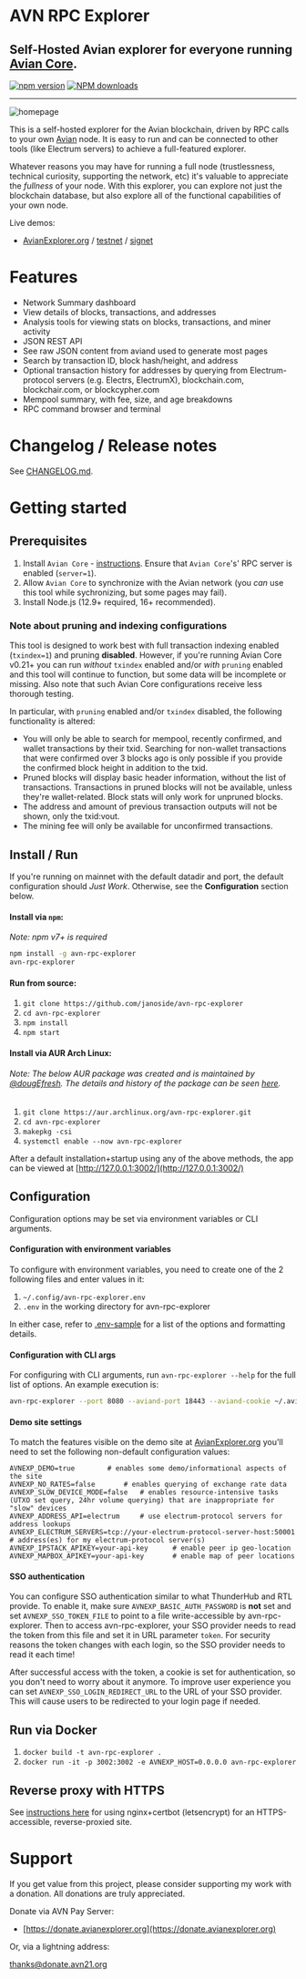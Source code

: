 # AVN RPC Explorer

## Self-Hosted Avian explorer for everyone running [Avian Core](https://github.com/avian/avian).

[![npm version][npm-ver-img]][npm-ver-url] [![NPM downloads][npm-dl-alltime-img]][npm-dl-url]


---


![homepage](./public/img/screenshots/homepage.png)



This is a self-hosted explorer for the Avian blockchain, driven by RPC calls to your own [Avian](https://github.com/avian/avian) node. It is easy to run and can be connected to other tools (like Electrum servers) to achieve a full-featured explorer.

Whatever reasons you may have for running a full node (trustlessness, technical curiosity, supporting the network, etc) it's valuable to appreciate the *fullness* of your node. With this explorer, you can explore not just the blockchain database, but also explore all of the functional capabilities of your own node.

Live demos:

* [AvianExplorer.org](https://avianexplorer.org) / [testnet](https://testnet.avianexplorer.org) / [signet](https://signet.avianexplorer.org)


# Features

* Network Summary dashboard
* View details of blocks, transactions, and addresses
* Analysis tools for viewing stats on blocks, transactions, and miner activity
* JSON REST API
* See raw JSON content from aviand used to generate most pages
* Search by transaction ID, block hash/height, and address
* Optional transaction history for addresses by querying from Electrum-protocol servers (e.g. Electrs, ElectrumX), blockchain.com, blockchair.com, or blockcypher.com
* Mempool summary, with fee, size, and age breakdowns
* RPC command browser and terminal


# Changelog / Release notes

See [CHANGELOG.md](/CHANGELOG.md).


# Getting started

## Prerequisites

1. Install `Avian Core` - [instructions](https://avian.org/en/full-node). Ensure that `Avian Core`'s' RPC server is enabled (`server=1`).
2. Allow `Avian Core` to synchronize with the Avian network (you *can* use this tool while sychronizing, but some pages may fail).
3. Install Node.js (12.9+ required, 16+ recommended).

### Note about pruning and indexing configurations

This tool is designed to work best with full transaction indexing enabled (`txindex=1`) and pruning **disabled**. 
However, if you're running Avian Core v0.21+ you can run *without* `txindex` enabled and/or *with* `pruning` enabled and this tool will continue to function, but some data will be incomplete or missing. Also note that such Avian Core configurations receive less thorough testing.

In particular, with `pruning` enabled and/or `txindex` disabled, the following functionality is altered:

* You will only be able to search for mempool, recently confirmed, and wallet transactions by their txid. Searching for non-wallet transactions that were confirmed over 3 blocks ago is only possible if you provide the confirmed block height in addition to the txid.
* Pruned blocks will display basic header information, without the list of transactions. Transactions in pruned blocks will not be available, unless they're wallet-related. Block stats will only work for unpruned blocks.
* The address and amount of previous transaction outputs will not be shown, only the txid:vout.
* The mining fee will only be available for unconfirmed transactions.


## Install / Run

If you're running on mainnet with the default datadir and port, the default configuration should *Just Work*. Otherwise, see the **Configuration** section below.

#### Install via `npm`:

*Note: npm v7+ is required*

```bash
npm install -g avn-rpc-explorer
avn-rpc-explorer
```

#### Run from source:

1. `git clone https://github.com/janoside/avn-rpc-explorer`
2. `cd avn-rpc-explorer`
3. `npm install`
4. `npm start`


#### Install via AUR Arch Linux:

###### Note: The below AUR package was created and is maintained by [@dougEfresh](https://github.com/dougEfresh). The details and history of the package can be seen [here](https://aur.archlinux.org/packages/avn-rpc-explorer/).

1. `git clone https://aur.archlinux.org/avn-rpc-explorer.git`
2. `cd avn-rpc-explorer`
3. `makepkg -csi`
4. `systemctl enable --now avn-rpc-explorer`



After a default installation+startup using any of the above methods, the app can be viewed at [http://127.0.0.1:3002/](http://127.0.0.1:3002/)


## Configuration

Configuration options may be set via environment variables or CLI arguments.

#### Configuration with environment variables

To configure with environment variables, you need to create one of the 2 following files and enter values in it:

1. `~/.config/avn-rpc-explorer.env`
2. `.env` in the working directory for avn-rpc-explorer

In either case, refer to [.env-sample](.env-sample) for a list of the options and formatting details.

#### Configuration with CLI args

For configuring with CLI arguments, run `avn-rpc-explorer --help` for the full list of options. An example execution is:

```bash
avn-rpc-explorer --port 8080 --aviand-port 18443 --aviand-cookie ~/.avian/regtest/.cookie
```

#### Demo site settings

To match the features visible on the demo site at [AvianExplorer.org](https://avianexplorer.org) you'll need to set the following non-default configuration values:

    AVNEXP_DEMO=true 		# enables some demo/informational aspects of the site
    AVNEXP_NO_RATES=false		# enables querying of exchange rate data
    AVNEXP_SLOW_DEVICE_MODE=false	# enables resource-intensive tasks (UTXO set query, 24hr volume querying) that are inappropriate for "slow" devices
    AVNEXP_ADDRESS_API=electrum 	# use electrum-protocol servers for address lookups
    AVNEXP_ELECTRUM_SERVERS=tcp://your-electrum-protocol-server-host:50001		# address(es) for my electrum-protocol server(s)
    AVNEXP_IPSTACK_APIKEY=your-api-key		# enable peer ip geo-location
    AVNEXP_MAPBOX_APIKEY=your-api-key		# enable map of peer locations

#### SSO authentication

You can configure SSO authentication similar to what ThunderHub and RTL provide.
To enable it, make sure `AVNEXP_BASIC_AUTH_PASSWORD` is **not** set and set `AVNEXP_SSO_TOKEN_FILE` to point to a file write-accessible by avn-rpc-explorer.
Then to access avn-rpc-explorer, your SSO provider needs to read the token from this file and set it in URL parameter `token`.
For security reasons the token changes with each login, so the SSO provider needs to read it each time!

After successful access with the token, a cookie is set for authentication, so you don't need to worry about it anymore.
To improve user experience you can set `AVNEXP_SSO_LOGIN_REDIRECT_URL` to the URL of your SSO provider.
This will cause users to be redirected to your login page if needed.

## Run via Docker

1. `docker build -t avn-rpc-explorer .`
2. `docker run -it -p 3002:3002 -e AVNEXP_HOST=0.0.0.0 avn-rpc-explorer`


## Reverse proxy with HTTPS

See [instructions here](docs/nginx-reverse-proxy.md) for using nginx+certbot (letsencrypt) for an HTTPS-accessible, reverse-proxied site.


# Support

If you get value from this project, please consider supporting my work with a donation. All donations are truly appreciated.

Donate via AVN Pay Server:

* [https://donate.avianexplorer.org](https://donate.avianexplorer.org)

Or, via a lightning address:

thanks@donate.avn21.org


[npm-ver-img]: https://img.shields.io/npm/v/avn-rpc-explorer.svg?style=flat
[npm-ver-url]: https://www.npmjs.com/package/avn-rpc-explorer
[npm-dl-img]: http://img.shields.io/npm/dm/avn-rpc-explorer.svg?style=flat
[npm-dl-url]: https://npmcharts.com/compare/avn-rpc-explorer?minimal=true

[npm-dl-weekly-img]: https://badgen.net/npm/dw/avn-rpc-explorer?icon=npm&cache=300
[npm-dl-monthly-img]: https://badgen.net/npm/dm/avn-rpc-explorer?icon=npm&cache=300
[npm-dl-yearly-img]: https://badgen.net/npm/dy/avn-rpc-explorer?icon=npm&cache=300
[npm-dl-alltime-img]: https://badgen.net/npm/dt/avn-rpc-explorer?icon=npm&cache=300&label=total%20downloads

